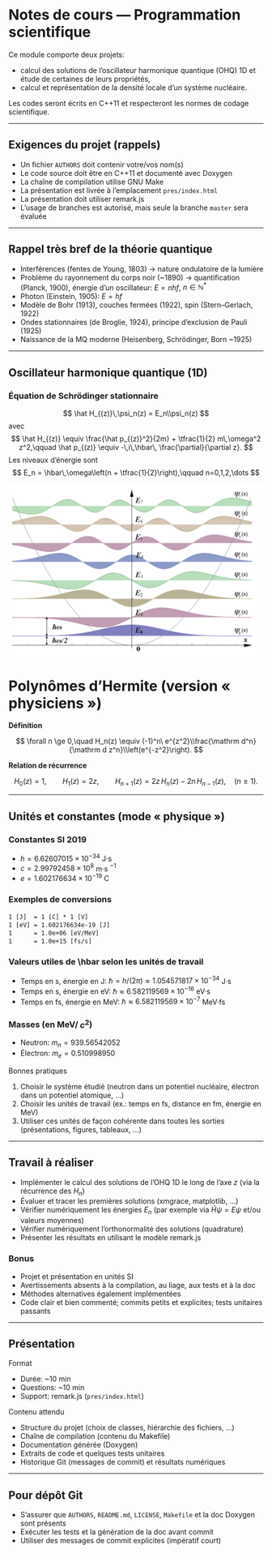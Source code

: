 # Notes de cours — Programmation scientifique

Ce module comporte deux projets:
- calcul des solutions de l’oscillateur harmonique quantique (OHQ) 1D et étude de certaines de leurs propriétés,
- calcul et représentation de la densité locale d’un système nucléaire.

Les codes seront écrits en C++11 et respecteront les normes de codage scientifique.

---

## Exigences du projet (rappels)
- Un fichier `AUTHORS` doit contenir votre/vos nom(s)
- Le code source doit être en C++11 et documenté avec Doxygen
- La chaîne de compilation utilise GNU Make
- La présentation est livrée à l’emplacement `pres/index.html`
- La présentation doit utiliser remark.js
- L’usage de branches est autorisé, mais seule la branche `master` sera évaluée

---

## Rappel très bref de la théorie quantique
- Interférences (fentes de Young, 1803) → nature ondulatoire de la lumière
- Problème du rayonnement du corps noir (~1890) → quantification (Planck, 1900), énergie d’un oscillateur: $E = n h f$, $n\in\mathbb{N}^*$
- Photon (Einstein, 1905): $E = h f$
- Modèle de Bohr (1913), couches fermées (1922), spin (Stern–Gerlach, 1922)
- Ondes stationnaires (de Broglie, 1924), principe d’exclusion de Pauli (1925)
- Naissance de la MQ moderne (Heisenberg, Schrödinger, Born ~1925)

---

## Oscillateur harmonique quantique (1D)

### Équation de Schrödinger stationnaire
$$
\hat H_{(z)}\,\psi_n(z) = E_n\\psi_n(z)
$$
avec
$$
\hat H_{(z)} \equiv \frac{\hat p_{(z)}^2}{2m} + \tfrac{1}{2} m\,\omega^2 z^2,\qquad
\hat p_{(z)} \equiv -\,i\,\hbar\, \frac{\partial}{\partial z}.
$$
Les niveaux d’énergie sont
$$
E_n = \hbar\,\omega\left(n + \tfrac{1}{2}\right),\qquad n=0,1,2,\dots
$$

![Niveaux d’énergie et fonctions propres de l’OHQ 1D](<énergie et solution de léquation de Schrondinger.png>)

# Polynômes d’Hermite (version « physiciens »)

**Définition**

$$
\forall n \ge 0,\quad
H_n(z) \equiv (-1)^n\ e^{z^2}\\frac{\mathrm d^n}{\mathrm d z^n}\\left(e^{-z^2}\right).
$$

**Relation de récurrence**

$$
H_0(z)=1,\qquad H_1(z)=2z,\qquad
H_{n+1}(z)=2z\,H_n(z)-2n\, H_{n-1}(z), \quad (n\ge 1).
$$

---

## Unités et constantes (mode « physique »)

### Constantes SI 2019
- $h = 6.62607015\times10^{-34}$ J·s
- $c = 2.99792458\times10^{8}$ m·s $^{-1}$
- $e = 1.602176634\times10^{-19}$ C

### Exemples de conversions
```
1 [J]  = 1 [C] * 1 [V]
1 [eV] = 1.602176634e-19 [J]
1      = 1.0e+06 [eV/MeV]
1      = 1.0e+15 [fs/s]
```

### Valeurs utiles de \hbar selon les unités de travail
- Temps en s, énergie en J:  $\hbar = h/(2\pi) \approx 1.054571817\times10^{-34}$ J·s
- Temps en s, énergie en eV: $\hbar \approx 6.582119569\times10^{-16}$ eV·s
- Temps en fs, énergie en MeV: $\hbar \approx 6.582119569\times10^{-7}$ MeV·fs

### Masses (en MeV/ $c^2$)
- Neutron:  $m_n = 939.56542052$
- Électron: $m_e = 0.510998950$

Bonnes pratiques
1. Choisir le système étudié (neutron dans un potentiel nucléaire, électron dans un potentiel atomique, …)
2. Choisir les unités de travail (ex.: temps en fs, distance en fm, énergie en MeV)
3. Utiliser ces unités de façon cohérente dans toutes les sorties (présentations, figures, tableaux, …)

---

## Travail à réaliser
- Implémenter le calcul des solutions de l’OHQ 1D le long de l’axe $z$ (via la récurrence des $H_n$)
- Évaluer et tracer les premières solutions (xmgrace, matplotlib, …)
- Vérifier numériquement les énergies $E_n$ (par exemple via $\hat H\psi = E\psi$ et/ou valeurs moyennes)
- Vérifier numériquement l’orthonormalité des solutions (quadrature)
- Présenter les résultats en utilisant le modèle remark.js

### Bonus
- Projet et présentation en unités SI
- Avertissements absents à la compilation, au liage, aux tests et à la doc
- Méthodes alternatives également implémentées
- Code clair et bien commenté; commits petits et explicites; tests unitaires passants

---

## Présentation
Format
- Durée: ~10 min
- Questions: ~10 min
- Support: remark.js (`pres/index.html`)

Contenu attendu
- Structure du projet (choix de classes, hiérarchie des fichiers, …)
- Chaîne de compilation (contenu du Makefile)
- Documentation générée (Doxygen)
- Extraits de code et quelques tests unitaires
- Historique Git (messages de commit) et résultats numériques

---

## Pour dépôt Git
- S’assurer que `AUTHORS`, `README.md`, `LICENSE`, `Makefile` et la doc Doxygen sont présents
- Exécuter les tests et la génération de la doc avant commit
- Utiliser des messages de commit explicites (impératif court)
